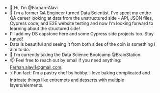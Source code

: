 - 👋 Hi, I’m @Farhan-Alavi
- 👀 I’m a former QA Engineer turned Data Scientist. I've spent my entire QA career looking at data from the unstructured side - API, JSON files, Cypress code, and E2E website testing and now I'm looking forward to learning about the structured side!
- I'll add my DS capstone here and some Cypress side projects too. Stay tuned!
- Data is beautiful and seeing it from both sides of the coin is something I aim to do. 
- 🌱 I’m currently taking the Data Science Bootcamp @BrainStation.
- 📫 Feel free to reach out by email if you need anything: Farhan.alavi1@gmail.com.
- ⚡ Fun fact: I'm a pastry chef by hobby. I love baking complicated and intricate things like entremets and desserts with multiple layers/elements. 

<!---
Farhan-Alavi/Farhan-Alavi is a ✨ special ✨ repository because its `README.md` (this file) appears on your GitHub profile.
You can click the Preview link to take a look at your changes.
--->
